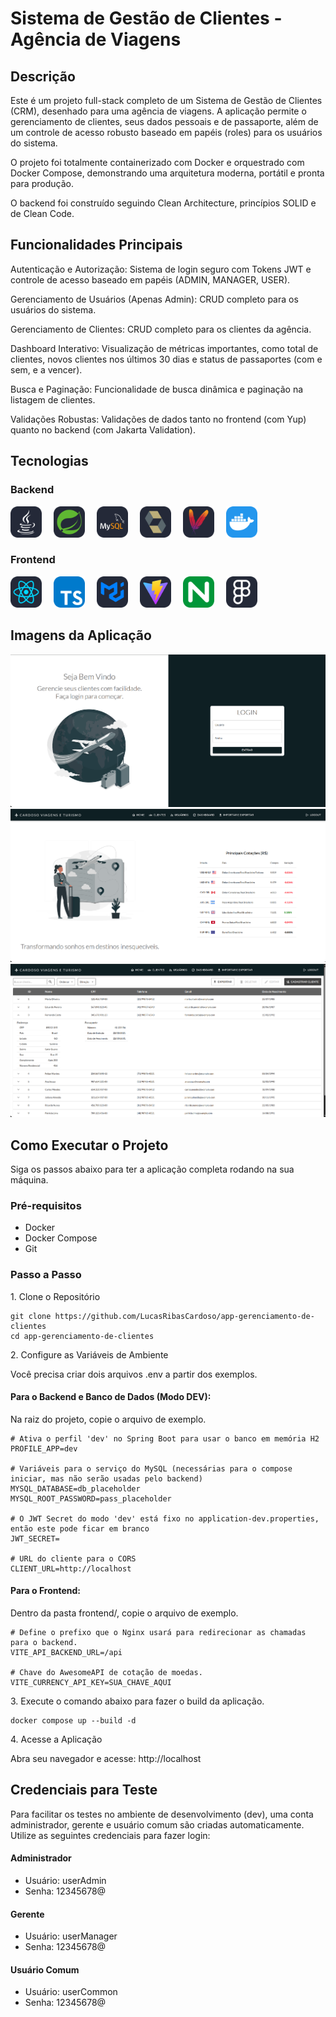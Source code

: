 # Sistema de Gestão de Clientes - Agência de Viagens

## Descrição

Este é um projeto full-stack completo de um Sistema de Gestão de Clientes (CRM), desenhado para uma agência de viagens. A aplicação permite o gerenciamento de clientes, seus dados pessoais e de passaporte, além de um controle de acesso robusto baseado em papéis (roles) para os usuários do sistema.

O projeto foi totalmente containerizado com Docker e orquestrado com Docker Compose, demonstrando uma arquitetura moderna, portátil e pronta para produção.

O backend foi construído seguindo Clean Architecture, princípios SOLID e de Clean Code.

## Funcionalidades Principais

Autenticação e Autorização: Sistema de login seguro com Tokens JWT e controle de acesso baseado em papéis (ADMIN, MANAGER, USER).

Gerenciamento de Usuários (Apenas Admin): CRUD completo para os usuários do sistema.

Gerenciamento de Clientes: CRUD completo para os clientes da agência.

Dashboard Interativo: Visualização de métricas importantes, como total de clientes, novos clientes nos últimos 30 dias e status de passaportes (com e sem, e a vencer).

Busca e Paginação: Funcionalidade de busca dinâmica e paginação na listagem de clientes.

Validações Robustas: Validações de dados tanto no frontend (com Yup) quanto no backend (com Jakarta Validation).

## Tecnologias

### Backend

<div> 
   <img width="50px" src="https://raw.githubusercontent.com/tandpfun/skill-icons/main/icons/Java-Dark.svg" style="margin-right: 15px;"/>
   <img width="50px" src="https://raw.githubusercontent.com/tandpfun/skill-icons/main/icons/Spring-Dark.svg" style="margin-right: 15px;"/>
   <img width="50px" src="https://raw.githubusercontent.com/tandpfun/skill-icons/main/icons/MySQL-Dark.svg" style="margin-right: 15px;"/>
   <img width="50px" src="https://raw.githubusercontent.com/tandpfun/skill-icons/main/icons/Hibernate-Dark.svg" style="margin-right: 15px;"/>
   <img width="50px" src="https://raw.githubusercontent.com/tandpfun/skill-icons/main/icons/Maven-Dark.svg" style="margin-right: 15px;"/>
   <img width="50px" src="https://raw.githubusercontent.com/tandpfun/skill-icons/main/icons/Docker.svg" style="margin-right: 15px;"/>
</div>

### Frontend

<div>
   <img width="50px" src="https://raw.githubusercontent.com/tandpfun/skill-icons/main/icons/React-Dark.svg" style="margin-right: 15px;"/>
   <img width="50px" src="https://raw.githubusercontent.com/tandpfun/skill-icons/main/icons/TypeScript.svg" style="margin-right: 15px;"/>
   <img width="50px" src="https://raw.githubusercontent.com/tandpfun/skill-icons/main/icons/MaterialUI-Dark.svg" style="margin-right: 15px;"/>
   <img width="50px" src="https://raw.githubusercontent.com/tandpfun/skill-icons/main/icons/Vite-Dark.svg" style="margin-right: 15px;"/>
   <img width="50px" src="https://raw.githubusercontent.com/tandpfun/skill-icons/main/icons/Nginx.svg" style="margin-right: 15px;"/>
   <img width="50px" src="https://raw.githubusercontent.com/tandpfun/skill-icons/main/icons/Figma-Dark.svg" style="margin-right: 15px;"/>
</div>

## Imagens da Aplicação

<div>
   <img src="images/tela-login.png" style="margin-right: 15px;"/> 
   <img src="images/tela-home.png" style="margin-right: 15px;"/> 
   <img src="images/tela-clientes.png" style="margin-right: 15px;"/> 
</div>

## Como Executar o Projeto

Siga os passos abaixo para ter a aplicação completa rodando na sua máquina.

### Pré-requisitos

- Docker
- Docker Compose
- Git

### Passo a Passo

<div> 
   1. Clone o Repositório

```
git clone https://github.com/LucasRibasCardoso/app-gerenciamento-de-clientes
cd app-gerenciamento-de-clientes
```

</div>

<div>
2. Configure as Variáveis de Ambiente
   
Você precisa criar dois arquivos .env a partir dos exemplos.

#### Para o Backend e Banco de Dados (Modo DEV):

Na raiz do projeto, copie o arquivo de exemplo.

```
# Ativa o perfil 'dev' no Spring Boot para usar o banco em memória H2
PROFILE_APP=dev

# Variáveis para o serviço do MySQL (necessárias para o compose iniciar, mas não serão usadas pelo backend)
MYSQL_DATABASE=db_placeholder
MYSQL_ROOT_PASSWORD=pass_placeholder

# O JWT Secret do modo 'dev' está fixo no application-dev.properties, então este pode ficar em branco
JWT_SECRET=

# URL do cliente para o CORS
CLIENT_URL=http://localhost
```

#### Para o Frontend:

Dentro da pasta frontend/, copie o arquivo de exemplo.

```
# Define o prefixo que o Nginx usará para redirecionar as chamadas para o backend.
VITE_API_BACKEND_URL=/api

# Chave do AwesomeAPI de cotação de moedas.
VITE_CURRENCY_API_KEY=SUA_CHAVE_AQUI
```

</div>

<div>
3. Execute o comando abaixo para fazer o build da aplicação.

```
docker compose up --build -d
```

</div>

<div>
4. Acesse a Aplicação

Abra seu navegador e acesse: http://localhost

</div>

## Credenciais para Teste

Para facilitar os testes no ambiente de desenvolvimento (dev), uma conta administrador, gerente e usuário comum são criadas automaticamente. Utilize as seguintes credenciais para fazer login:

#### Administrador

- Usuário: userAdmin
- Senha: 12345678@

#### Gerente

- Usuário: userManager
- Senha: 12345678@

#### Usuário Comum

- Usuário: userCommon
- Senha: 12345678@
